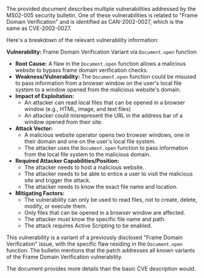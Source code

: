 The provided document describes multiple vulnerabilities addressed by the MS02-005 security bulletin. One of these vulnerabilities is related to "Frame Domain Verification" and is identified as CAN-2002-0027, which is the same as CVE-2002-0027.

Here's a breakdown of the relevant vulnerability information:

**Vulnerability:** Frame Domain Verification Variant via `Document.open` function

*   **Root Cause:** A flaw in the `Document.open` function allows a malicious website to bypass frame domain verification checks.
*   **Weakness/Vulnerability:** The `Document.open` function could be misused to pass information from a browser window on the user's local file system to a window opened from the malicious website's domain.
*   **Impact of Exploitation:**
    *   An attacker can read local files that can be opened in a browser window (e.g., HTML, image, and text files)
    *   An attacker could misrepresent the URL in the address bar of a window opened from their site.
*   **Attack Vector:**
    *   A malicious website operator opens two browser windows, one in their domain and one on the user's local file system.
    *   The attacker uses the `Document.open` function to pass information from the local file system to the malicious domain.
*   **Required Attacker Capabilities/Position:**
    *   The attacker needs to host a malicious website.
    *   The attacker needs to be able to entice a user to visit the malicious site and trigger the attack.
    *   The attacker needs to know the exact file name and location.
*   **Mitigating Factors:**
    *   The vulnerability can only be used to read files, not to create, delete, modify, or execute them.
    *   Only files that can be opened in a browser window are affected.
    *   The attacker must know the specific file name and path.
    *   The attack requires Active Scripting to be enabled.

This vulnerability is a variant of a previously disclosed "Frame Domain Verification" issue, with the specific flaw residing in the `Document.open` function. The bulletin mentions that the patch addresses all known variants of the Frame Domain Verification vulnerability.

The document provides more details than the basic CVE description would.